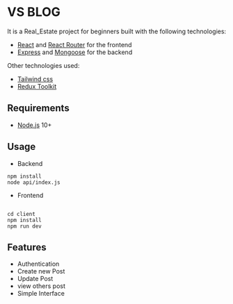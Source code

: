 # VS BLOG

It is a Real_Estate project for beginners built with the following technologies:
- [React](https://facebook.github.io/react/) and [React Router](https://reacttraining.com/react-router/) for the frontend
- [Express](http://expressjs.com/) and [Mongoose](http://mongoosejs.com/) for the backend

Other technologies used:
- [Tailwind css](https://tailwindcss.com/)
- [Redux Toolkit](https://redux-toolkit.js.org/)


## Requirements

- [Node.js](https://nodejs.org/en/) 10+



## Usage

- Backend
```shell
npm install
node api/index.js
```

- Frontend
```shell

cd client
npm install
npm run dev
```

## Features
- Authentication
- Create new Post
- Update Post
- view others post
- Simple Interface

## 
